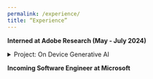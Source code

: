 ```yaml
---
permalink: /experience/
title: “Experience”
---
```


**Interned at Adobe Research (May - July 2024)**  
  <details>
    <summary>Project: On Device Generative AI</summary>
    - Worked on optimising latency and compute to enable LLM inferencing on edge devices in blackbox and whitebox settings. 
    - Did an extensive literature survey on state-of-the-art techniques including prompt compression, quantization, early exit, knowledge distillation, layer skipping, and lightweight models, focusing on optimization with least quality degradation. 
    - Devised heuristics based prompt compression technique in the blackbox setting, achieved 50% improvement in time to first token and 70% in compression latency with respect to LLM Lingua 2 with less than 5% degradation in quality.
  </details>

**Incoming Software Engineer at Microsoft**
